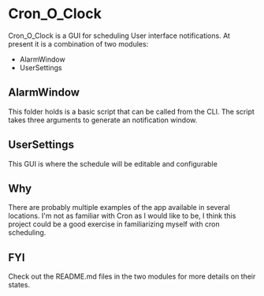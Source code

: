 # Cron_O_Clock
Cron_O_Clock is a GUI for scheduling User interface notifications. At present it is a combination of two modules:
- AlarmWindow
- UserSettings

## AlarmWindow 
This folder holds is a basic script that can be called from the CLI. 
The script takes three arguments to generate an notification window.

## UserSettings
This GUI is where the schedule will be editable and configurable

## Why 
There are probably multiple examples of the app available in several locations.
I'm not as familiar with Cron as I would like to be, I think this project could be a good exercise in familiarizing myself with cron scheduling. 

## FYI
Check out the README.md files in the two modules for more details on their states.